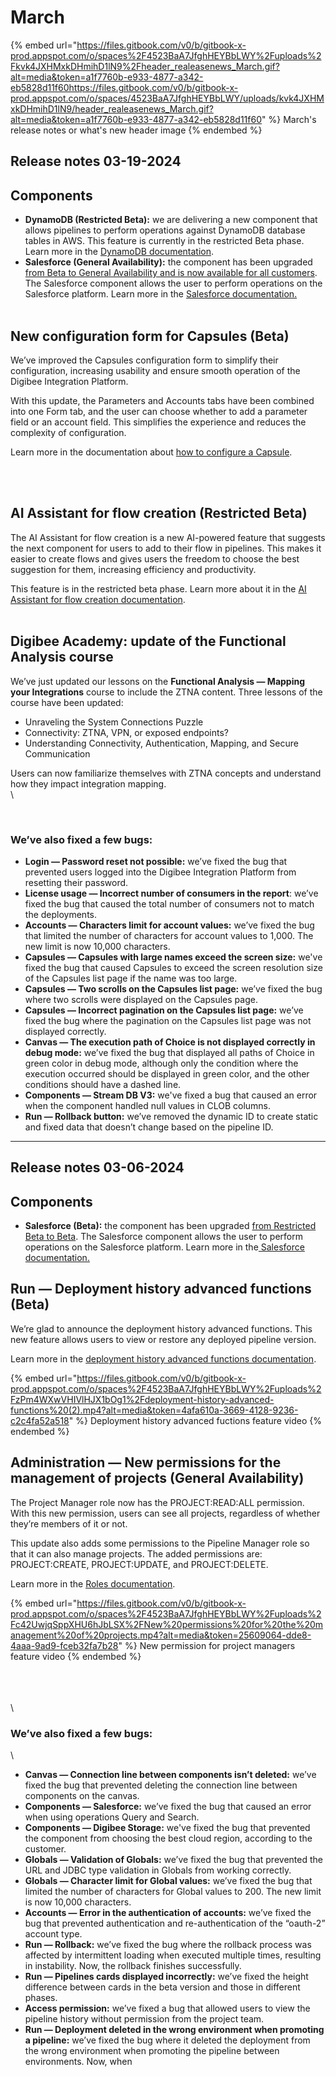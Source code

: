 # March

{% embed url="https://files.gitbook.com/v0/b/gitbook-x-prod.appspot.com/o/spaces%2F4523BaA7JfghHEYBbLWY%2Fuploads%2Fkvk4JXHMxkDHmihD1lN9%2Fheader_realeasenews_March.gif?alt=media&token=a1f7760b-e933-4877-a342-eb5828d11f60https://files.gitbook.com/v0/b/gitbook-x-prod.appspot.com/o/spaces/4523BaA7JfghHEYBbLWY/uploads/kvk4JXHMxkDHmihD1lN9/header_realeasenews_March.gif?alt=media&token=a1f7760b-e933-4877-a342-eb5828d11f60" %}
March's release notes or what's new header image
{% endembed %}

## Release notes 03-19-2024

## Components

* **DynamoDB (Restricted Beta):** we are delivering a new component that allows pipelines to perform operations against DynamoDB database tables in AWS. This feature is currently in the restricted Beta phase. Learn more in the [DynamoDB documentation](https://docs.digibee.com/documentation/components/structured-data/dynamodb).
* **Salesforce (General Availability):** the component has been upgraded [from Beta to General Availability and is now available for all customers](https://docs.digibee.com/documentation/general/beta-program). The Salesforce component allows the user to perform operations on the Salesforce platform. Learn more in the [Salesforce documentation.](https://docs.digibee.com/documentation/components/enterprise-applications/salesforce-restricted-beta)\
  ​



## New configuration form for Capsules (Beta)

We’ve improved the Capsules configuration form to simplify their configuration, increasing usability and ensure smooth operation of the Digibee Integration Platform.

With this update, the Parameters and Accounts tabs have been combined into one Form tab, and the user can choose whether to add a parameter field or an account field. This simplifies the experience and reduces the complexity of configuration.

Learn more in the documentation about [how to configure a Capsule](https://docs.digibee.com/documentation/build/capsulas/how-to-use-capsules/how-to-configure-a-capsule).

\
​

## AI Assistant for flow creation (Restricted Beta)

The AI Assistant for flow creation is a new AI-powered feature that suggests the next component for users to add to their flow in pipelines. This makes it easier to create flows and gives users the freedom to choose the best suggestion for them, increasing efficiency and productivity.

This feature is in the restricted beta phase. Learn more about it in the [AI Assistant for flow creation documentation](https://docs.digibee.com/documentation/build/canvas/ai-assistant-for-flow-creation).\
​



## Digibee Academy: update of the Functional Analysis course​

We’ve just updated our lessons on the **Functional Analysis — Mapping your Integrations** course to include the ZTNA content. Three lessons of the course have been updated:

* Unraveling the System Connections Puzzle
* Connectivity: ZTNA, VPN, or exposed endpoints?
* Understanding Connectivity, Authentication, Mapping, and Secure Communication

Users can now familiarize themselves with ZTNA concepts and understand how they impact integration mapping.\
​\




​

### We’ve also fixed a few bugs: ​

* **Login — Password reset not possible:** we’ve fixed the bug that prevented users logged into the Digibee Integration Platform from resetting their password.
* **License usage — Incorrect number of consumers in the report**: we’ve fixed the bug that caused the total number of consumers not to match the deployments.
* **Accounts — Characters limit for account values:** we’ve fixed the bug that limited the number of characters for account values to 1,000. The new limit is now 10,000 characters.
* **Capsules — Capsules with large names exceed the screen size:** we've fixed the bug that caused Capsules to exceed the screen resolution size of the Capsules list page if the name was too large.
* **Capsules — Two scrolls on the Capsules list page:** we’ve fixed the bug where two scrolls were displayed on the Capsules page.
* **Capsules — Incorrect pagination on the Capsules list page:** we’ve fixed the bug where the pagination on the Capsules list page was not displayed correctly.
* **Canvas — The execution path of Choice is not displayed correctly in debug mode:** we’ve fixed the bug that displayed all paths of Choice in green color in debug mode, although only the condition where the execution occurred should be displayed in green color, and the other conditions should have a dashed line.
* **Components — Stream DB V3:** we've fixed a bug that caused an error when the component handled null values in CLOB columns.
* **Run  — Rollback button:** we’ve removed the dynamic ID to create static and fixed data that doesn’t change based on the pipeline ID.



***



## Release notes 03-06-2024

## Components

* **Salesforce (Beta):** the component has been upgraded [from Restricted Beta to Beta](https://docs.digibee.com/documentation/general/beta-program). The Salesforce component allows the user to perform operations on the Salesforce platform. Learn more in the[ Salesforce documentation.](https://docs.digibee.com/documentation/components/enterprise-applications/salesforce-restricted-beta)



## Run — Deployment history advanced functions (Beta)

We’re glad to announce the deployment history advanced functions. This new feature allows users to view or restore any deployed pipeline version.&#x20;

Learn more in the [deployment history advanced functions documentation](https://docs.digibee.com/documentation/run/deployment/how-to-use-deployment-history-advanced-functions-beta).&#x20;

{% embed url="https://files.gitbook.com/v0/b/gitbook-x-prod.appspot.com/o/spaces%2F4523BaA7JfghHEYBbLWY%2Fuploads%2FzPm4WXwVHIVlHJX1bOg1%2Fdeployment-history-advanced-functions%20(2).mp4?alt=media&token=4afa610a-3669-4128-9236-c2c4fa52a518" %}
Deployment history advanced fuctions feature video
{% endembed %}





## Administration — New permissions for the management of projects (General Availability)

The Project Manager role now has the PROJECT:READ:ALL permission. With this new permission, users can see all projects, regardless of whether they’re members of it or not.

This update also adds some permissions to the Pipeline Manager role so that it can also manage projects. The added permissions are: PROJECT:CREATE, PROJECT:UPDATE, and PROJECT:DELETE.

Learn more in the [Roles documentation](https://docs.digibee.com/documentation/administration/new-access-control/access-control-roles).

{% embed url="https://files.gitbook.com/v0/b/gitbook-x-prod.appspot.com/o/spaces%2F4523BaA7JfghHEYBbLWY%2Fuploads%2Fc42UwjqSppXHU6hJbLSX%2FNew%20permissions%20for%20the%20management%20of%20projects.mp4?alt=media&token=25609064-dde8-4aaa-9ad9-fceb32fa7b28" %}
New permission for project managers feature video
{% endembed %}

\
\
\
\


### We’ve also fixed a few bugs:

\


* **Canvas — Connection line between components isn’t deleted:** we’ve fixed the bug that prevented deleting the connection line between components on the canvas.
* **Components — Salesforce:** we’ve fixed the bug that caused an error when using operations Query and Search.
* **Components — Digibee Storage:** we've fixed the bug that prevented the component from choosing the best cloud region, according to the customer.
* **Globals — Validation of Globals:** we’ve fixed the bug that prevented the URL and JDBC type validation in Globals from working correctly.
* **Globals — Character limit for Global values:** we’ve fixed the bug that limited the number of characters for Global values to 200. The new limit is now 10,000 characters.
* **Accounts — Error in the authentication of accounts:** we’ve fixed the bug that prevented authentication and re-authentication of the “oauth-2” account type.
* **Run — Rollback:** we’ve fixed the bug where the rollback process was affected by intermittent loading when executed multiple times, resulting in instability. Now, the rollback finishes successfully.
* **Run — Pipelines cards displayed incorrectly:** we’ve fixed the height difference between cards in the beta version and those in different phases.&#x20;
* **Access permission:** we’ve fixed a bug that allowed users to view the pipeline history without permission from the project team.
* **Run — Deployment deleted in the wrong environment when promoting a pipeline:** we’ve fixed the bug where it deleted the deployment from the wrong environment when promoting the pipeline between environments. Now, when

